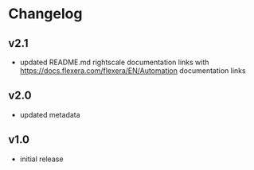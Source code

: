 # Changelog

## v2.1

- updated README.md rightscale documentation links with https://docs.flexera.com/flexera/EN/Automation documentation links

## v2.0

- updated metadata

## v1.0

- initial release
